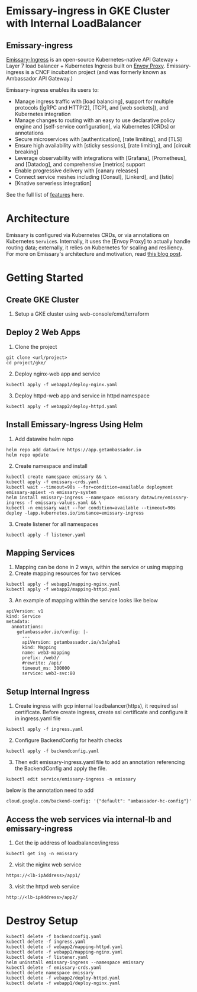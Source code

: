 # Emissary-ingress in GKE Cluster with Internal LoadBalancer 
## Emissary-ingress

[Emissary-Ingress](https://www.getambassador.io) is an open-source Kubernetes-native API Gateway +
Layer 7 load balancer + Kubernetes Ingress built on [Envoy Proxy](https://www.envoyproxy.io).
Emissary-ingress is a CNCF incubation project (and was formerly known as Ambassador API Gateway.)

Emissary-ingress enables its users to:
* Manage ingress traffic with [load balancing], support for multiple protocols ([gRPC and HTTP/2], [TCP], and [web sockets]), and Kubernetes integration
* Manage changes to routing with an easy to use declarative policy engine and [self-service configuration], via Kubernetes [CRDs] or annotations
* Secure microservices with [authentication], [rate limiting], and [TLS]
* Ensure high availability with [sticky sessions], [rate limiting], and [circuit breaking]
* Leverage observability with integrations with [Grafana], [Prometheus], and [Datadog], and comprehensive [metrics] support
* Enable progressive delivery with [canary releases]
* Connect service meshes including [Consul], [Linkerd], and [Istio]
* [Knative serverless integration]

See the full list of [features](https://www.getambassador.io/features/) here.

# Architecture

Emissary is configured via Kubernetes CRDs, or via annotations on Kubernetes `Service`s. Internally,
it uses the [Envoy Proxy] to actually handle routing data; externally, it relies on Kubernetes for
scaling and resiliency. For more on Emissary's architecture and motivation, read [this blog post](https://blog.getambassador.io/building-ambassador-an-open-source-api-gateway-on-kubernetes-and-envoy-ed01ed520844).

# Getting Started

## Create GKE Cluster
1. Setup a GKE cluster using web-console/cmd/terraform

## Deploy 2 Web Apps
1. Clone the project
```shell
git clone <url/project>
cd project/gke/
```
2. Deploy nginx-web app and service
```shell
kubectl apply -f webapp1/deploy-nginx.yaml
```
3. Deploy httpd-web app and service in httpd namespace
```shell
kubectl apply -f webapp2/deploy-httpd.yaml
```

## Install Emissary-Ingress Using Helm

1. Add datawire helm repo
```shell
helm repo add datawire https://app.getambassador.io
helm repo update
```
2. Create namespace and install
```shell
kubectl create namespace emissary && \
kubectl apply -f emissary-crds.yaml
kubectl wait --timeout=90s --for=condition=available deployment emissary-apiext -n emissary-system
helm install emissary-ingress --namespace emissary datawire/emissary-ingress -f emissary-values.yaml && \
kubectl -n emissary wait --for condition=available --timeout=90s deploy -lapp.kubernetes.io/instance=emissary-ingress
```
3. Create listener for all namespaces
```shell
kubectl apply -f listener.yaml
```
## Mapping Services
1. Mapping can be done in 2 ways, within the service or using mapping 
2. Create mapping resources for two services
```shell
kubectl apply -f webapp1/mapping-nginx.yaml
kubectl apply -f webapp2/mapping-httpd.yaml
```
3. An example of mapping within the service looks like below
```shell
apiVersion: v1
kind: Service
metadata:
  annotations:
    getambassador.io/config: |-
      ---
      apiVersion: getambassador.io/v3alpha1
      kind: Mapping
      name: web3-mapping
      prefix: /web3/
      #rewrite: /api/
      timeout_ms: 300000
      service: web3-svc:80

```
## Setup Internal Ingress 
1. Create ingress with gcp internal loadbalancer(https), it required ssl certificate. Before create ingress, create ssl certificate and configure it in ingress.yaml file
```shell
kubectl apply -f ingress.yaml
``` 
2. Configure BackendConfig for health checks
```shell
kubectl apply -f backendconfig.yaml
``` 
3. Then edit emissary-ingress.yaml file to add an annotation referencing the BackendConfig and apply the file.
```shell
kubectl edit service/emissary-ingress -n emissary
```
below is the annotation need to add
```shell
cloud.google.com/backend-config: '{"default": "ambassador-hc-config"}'
```

## Access the web services via internal-lb and emissary-ingress
1. Get the ip address of loadbalancer/ingress
```shell
kubectl get ing -n emissary
```
2. visit the niginx web service 
```shell
https://<lb-ipAddress>/app1/
```
3. visit the httpd web service 
```shell
http://<lb-ipAddress>/app2/
```


# Destroy Setup
```shell
kubectl delete -f backendconfig.yaml
kubectl delete -f ingress.yaml
kubectl delete -f webapp2/mapping-httpd.yaml
kubectl delete -f webapp1/mapping-nginx.yaml
kubectl delete -f listener.yaml
helm uninstall emissary-ingress --namespace emissary
kubectl delete -f emissary-crds.yaml
kubectl delete namespace emissary
kubectl delete -f webapp2/deploy-httpd.yaml
kubectl delete -f webapp1/deploy-nginx.yaml
```
